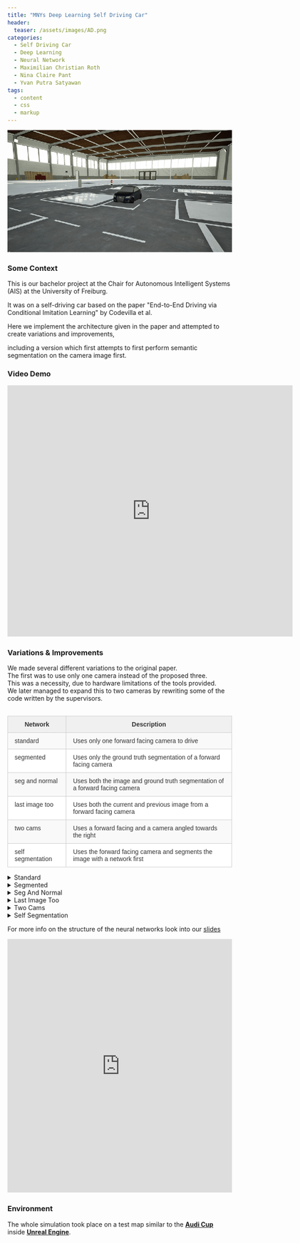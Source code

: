 ```yaml
---
title: "MNYs Deep Learning Self Driving Car"
header:
  teaser: /assets/images/AD.png
categories:
  - Self Driving Car
  - Deep Learning
  - Neural Network
  - Maximilian Christian Roth
  - Nina Claire Pant
  - Yvan Putra Satyawan
tags:
  - content
  - css
  - markup
---
```


![Hero Image](/assets/simulator-1.png)

### Some Context
This is our bachelor project at the Chair for Autonomous Intelligent Systems (AIS) at the University of Freiburg.<br>

It was on a self-driving car based on the paper "End-to-End Driving via Conditional Imitation Learning" by Codevilla et al.<br>

Here we implement the architecture given in the paper and attempted to create variations and improvements,<br>

including a version which first attempts to first perform semantic segmentation on the camera image first.<br>

### Video Demo
<div class="embed-container">
  <iframe
      src="https://player.vimeo.com/video/346883000"
      width="640"
      height="564"
      frameborder="0"
      webkitallowfullscreen
      mozallowfullscreen
      allowfullscreen>
  </iframe>
</div>

### Variations & Improvements
We made several different variations to the original paper.<br>
The first was to use only one camera instead of the proposed three.<br>
This was a necessity, due to hardware limitations of the tools provided.<br>
We later managed to expand this to two cameras by rewriting some of the code written by the supervisors.<br><br>

<!--
   -  | Network           | Description
   -  |-------------------|-------------
   -  | standard          | Uses only one forward facing camera to drive
   -  | segmented         | Uses only the ground truth segmentation of a forward facing camera
   -  | seg and normal    | Uses both the image and ground truth segmentation of a forward facing camera
   -  | last image too    | Uses both the current and previous image from a forward facing camera
   -  | two cams          | Uses a forward facing and a camera angled towards the right
   -  | self segmentation | Uses the forward facing camera and segments the image with a network first
   -
   -<style type="text/css">
   -.tg  {border-collapse:collapse;border-spacing:0;border-color:#9ABAD9;}
   -.tg td{font-family:Arial, sans-serif;font-size:14px;padding:10px 5px;border-style:solid;border-width:1px;overflow:hidden;word-break:normal;border-color:#9ABAD9;color:#444;background-color:#EBF5FF;}
   -.tg th{font-family:Arial, sans-serif;font-size:14px;font-weight:normal;padding:10px 5px;border-style:solid;border-width:1px;overflow:hidden;word-break:normal;border-color:#9ABAD9;color:#fff;background-color:#409cff;}
   -.tg .tg-1wig{font-weight:bold;text-align:left;vertical-align:top}
   -.tg .tg-hmp3{background-color:#D2E4FC;text-align:left;vertical-align:top}
   -.tg .tg-sf3y{background-color:#D2E4FC;font-family:Arial, Helvetica, sans-serif !important;;text-align:left;vertical-align:top}
   -.tg .tg-0lax{text-align:left;vertical-align:top}
   -</style>
   -<table class="tg">
   -  <tr>
   -    <th class="tg-1wig">Network</th>
   -    <th class="tg-1wig">Description</th>
   -  </tr>
   -  <tr>
   -    <td class="tg-hmp3">standard</td>
   -    <td class="tg-hmp3">Uses only one forward facing camera to drive</td>
   -  </tr>
   -  <tr>
   -    <td class="tg-0lax">segmented</td>
   -    <td class="tg-0lax">Uses only the ground truth segmentation of a forward facing camera</td>
   -  </tr>
   -  <tr>
   -    <td class="tg-hmp3">seg and normal</td>
   -    <td class="tg-sf3y">Uses both the image and ground truth segmentation of a forward facing camera</td>
   -  </tr>
   -  <tr>
   -    <td class="tg-0lax">last image too</td>
   -    <td class="tg-0lax">Uses both the current and previous image from a forward facing camera</td>
   -  </tr>
   -  <tr>
   -    <td class="tg-hmp3">two cams</td>
   -    <td class="tg-hmp3">Uses a forward facing and a camera angled towards the right</td>
   -  </tr>
   -  <tr>
   -    <td class="tg-0lax">self segmentation</td>
   -    <td class="tg-0lax">Uses the forward facing camera and segments the image with a network first</td>
   -  </tr>
   -</table>
   -->
<style type="text/css">
.tg  {border-collapse:collapse;border-spacing:0;border-color:#ccc;}
.tg td{font-family:Arial, sans-serif;font-size:14px;padding:10px 15px;border-style:solid;border-width:1px;overflow:hidden;word-break:normal;border-color:#ccc;color:#333;background-color:#fff;}
.tg th{font-family:Arial, sans-serif;font-size:14px;font-weight:normal;padding:10px 5px;border-style:solid;border-width:1px;overflow:hidden;word-break:normal;border-color:#ccc;color:#333;background-color:#f0f0f0;}
.tg .tg-tebh{background-color:#f9f9f9;font-family:Arial, Helvetica, sans-serif !important;;text-align:left;vertical-align:top}
.tg .tg-buh4{background-color:#f9f9f9;text-align:left;vertical-align:top}
.tg .tg-amwm{font-weight:bold;text-align:center;vertical-align:top}
.tg .tg-0lax{text-align:left;vertical-align:top}
</style>
<table class="tg">
  <tr>
    <th class="tg-amwm">Network</th>
    <th class="tg-amwm">Description</th>
  </tr>
  <tr>
    <td class="tg-buh4">standard</td>
    <td class="tg-buh4">Uses only one forward facing camera to drive</td>
  </tr>
  <tr>
    <td class="tg-0lax">segmented</td>
    <td class="tg-0lax">Uses only the ground truth segmentation of a forward facing camera</td>
  </tr>
  <tr>
    <td class="tg-buh4">seg and normal</td>
    <td class="tg-tebh">Uses both the image and ground truth segmentation of a forward facing camera</td>
  </tr>
  <tr>
    <td class="tg-0lax">last image too</td>
    <td class="tg-0lax">Uses both the current and previous image from a forward facing camera</td>
  </tr>
  <tr>
    <td class="tg-buh4">two cams</td>
    <td class="tg-buh4">Uses a forward facing and a camera angled towards the right</td>
  </tr>
  <tr>
    <td class="tg-0lax">self segmentation</td>
    <td class="tg-0lax">Uses the forward facing camera and segments the image with a network first</td>
  </tr>
</table>

<!--Infos on the different variations-->
<details> 
  <summary>Standard</summary>
   <p>  Single camera and otherwise the implementation from the paper.<br>
        Works pretty well and is shown on the video.<br>
        This is on the testing dataset / unknown map and only with a small amount of data.</p> 
</details>
<details> 
  <summary>Segmented</summary>
   <p> Has the ground truth segmentation of a single camera output.<br>
        As expected the results of this artificial neural network are extremely
        good and it handles even difficult problems with ease.<br>
        Obtaining such a perfect segmentation in reality is of course very hard if not impossible.</p> 
        Had some problems with lanes coming from the opposite direction, as they had the same coloring<br>
        (eg. left lane one color right lane another) and the left lanes from both sides had the same one.
</details>
<details> 
  <summary>Seg And Normal</summary>
   <p> Had both the original image of a camera as well as its ground truth segmentation.<br>
        It did not perform better in most situations, as it carried with it some errors of the image only,<br>
        like thinking multiple parking spaces in a row are another lane.<br>
        It performed better than the segmentation only on streets with two lanes for each direction,<br>
        this was likely becuase it now saw the line separating the two directions.
        In general it was perfoming on the same level as seg. only.</p> 
</details>
<details> 
  <summary>Last Image Too</summary>
   <p> This one was a bit tough and brought some problems,<br>
        as we doubled the input space it saved something similar to a state machine.<br>
        It tended to overcorrect, as it thought it was still very bad,<br>
        when it saw the last picture as the same as the new one before.<br>
        Though this was probably only because we trained it with the normal dataset.<br>
        In the end we were constrained by the end of the project.</p> 
</details>
<details> 
  <summary>Two Cams</summary>
   <p> A second image from the same position facing a bit to the left,<br>
        though in hindsight we should've done it to the right,<br>
        to get the outer side of the lanes in better view.<br>
        This overcorrected to the left, as it had the same problem as last img. too.<br>
        With a bigger dataset both would've probably just ignored the other image.</p> 
</details>
<details> 
  <summary>Self Segmentation</summary>
   <p> Here we implemented our own segmentation network to segment street,<br>
        lines indicating lanes and unimportant stuff.<br>
        Sadly on the computers provided this could barely run in real time and<br>
        lagged terribly, even though it worked quite well, if slow on our GPU.</p> 
</details>

For more info on the structure of the neural networks look into our [slides](/assets/AIS-Project.pdf)

<style>
.responsive-wrap iframe{ max-width: 100%;}
</style>
<div class="responsive-wrap">
<!-- this is the embed code provided by Google -->
<iframe src="https://docs.google.com/presentation/d/e/2PACX-1vTzGNXiUU3pggNZtoAv8Kh121AKM4Yoeise1na-jsMc2sZhS_MFcNcQCBsZy0yDV1Sl_UCXugQpBded/embed?start=false&loop=true&delayms=5000" frameborder="0" width="960" height="569" allowfullscreen="true" mozallowfullscreen="true" webkitallowfullscreen="true"></iframe>
<!-- Google embed ends -->
</div>

### Environment
The whole simulation took place on a test map similar to the [**Audi Cup**]("https://www.audicup.com/" "Audi Cup") inside [**Unreal Engine**]("https://www.audicup.com/" "Unreal Engine").<br>
